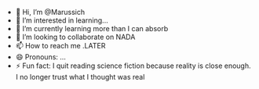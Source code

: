 - 👋 Hi, I’m @Marussich
- 👀 I’m interested in learning...
- 🌱 I’m currently learning more than I can absorb
- 💞️ I’m looking to collaborate on NADA
- 📫 How to reach me .LATER
- 😄 Pronouns: ...
- ⚡ Fun fact: I quit reading science fiction because reality is close enough.  I no longer trust what I thought was real

<!---
Marussich/Marussich is a ✨ special ✨ repository because its `README.md` (this file) appears on your GitHub profile.
You can click the Preview link to take a look at your changes.
--->
